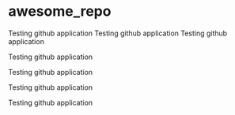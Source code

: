 # awesome_repo

Testing github application
Testing github application
Testing github application

Testing github application

Testing github application

Testing github application

Testing github application
